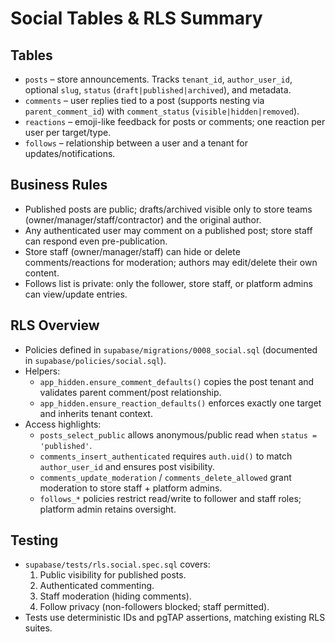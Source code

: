 # Social Tables & RLS Summary

## Tables

- `posts` – store announcements. Tracks `tenant_id`, `author_user_id`, optional `slug`, `status` (`draft|published|archived`), and metadata.
- `comments` – user replies tied to a post (supports nesting via `parent_comment_id`) with `comment_status` (`visible|hidden|removed`).
- `reactions` – emoji-like feedback for posts or comments; one reaction per user per target/type.
- `follows` – relationship between a user and a tenant for updates/notifications.

## Business Rules

- Published posts are public; drafts/archived visible only to store teams (owner/manager/staff/contractor) and the original author.
- Any authenticated user may comment on a published post; store staff can respond even pre-publication.
- Store staff (owner/manager/staff) can hide or delete comments/reactions for moderation; authors may edit/delete their own content.
- Follows list is private: only the follower, store staff, or platform admins can view/update entries.

## RLS Overview

- Policies defined in `supabase/migrations/0008_social.sql` (documented in `supabase/policies/social.sql`).
- Helpers:
  - `app_hidden.ensure_comment_defaults()` copies the post tenant and validates parent comment/post relationship.
  - `app_hidden.ensure_reaction_defaults()` enforces exactly one target and inherits tenant context.
- Access highlights:
  - `posts_select_public` allows anonymous/public read when `status = 'published'`.
  - `comments_insert_authenticated` requires `auth.uid()` to match `author_user_id` and ensures post visibility.
  - `comments_update_moderation` / `comments_delete_allowed` grant moderation to store staff + platform admins.
  - `follows_*` policies restrict read/write to follower and staff roles; platform admin retains oversight.

## Testing

- `supabase/tests/rls.social.spec.sql` covers:
  1. Public visibility for published posts.
  2. Authenticated commenting.
  3. Staff moderation (hiding comments).
  4. Follow privacy (non-followers blocked; staff permitted).
- Tests use deterministic IDs and pgTAP assertions, matching existing RLS suites.
